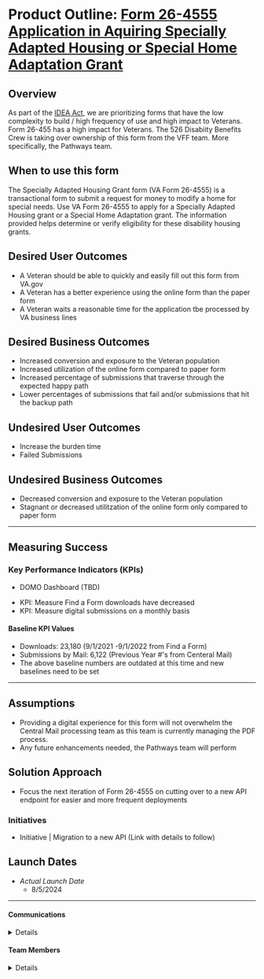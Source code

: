 # Product Outline: [Form 26-4555 Application in Aquiring Specially Adapted Housing or Special Home Adaptation Grant](https://www.vba.va.gov/pubs/forms/VBA-26-4555-ARE.pdf)


## Overview
As part of the [IDEA Act](https://digital.gov/resources/21st-century-integrated-digital-experience-act/
), we are prioritizing forms that have the low complexity to build / high frequency of use and high impact to Veterans. Form 26-455 has a high impact for Veterans. The 526 Disabiity Benefits Crew is taking over ownership of this form from the VFF team. More specifically, the Pathways team.

## When to use this form 
The Specially Adapted Housing Grant form (VA Form 26-4555) is a transactional form to submit a request for money to modify a home for special needs. Use VA Form 26-4555 to apply for a Specially Adapted Housing grant or a Special Home Adaptation grant. The information provided helps determine or verify eligibility for these disability housing grants.

 
## Desired User Outcomes

- A Veteran should be able to quickly and easily fill out this form from VA.gov
- A Veteran has a better experience using the online form than the paper form 
- A Veteran waits a reasonable time for the application tbe processed by VA business lines

## Desired Business Outcomes
- Increased conversion and exposure to the Veteran population
- Increased utilization of the online form compared to paper form
- Increased percentage of submissions that traverse through the expected happy path
- Lower percentages of submissions that fail and/or submissions that hit the backup path

## Undesired User Outcomes
- Increase the burden time
- Failed Submissions

## Undesired Business Outcomes
- Decreased conversion and exposure to the Veteran population
- Stagnant or decreased utilitzation of the online form only compared to paper form


---
## Measuring Success


### Key Performance Indicators (KPIs)

* DOMO Dashboard (TBD)
- KPI:  Measure Find a Form downloads have decreased
- KPI:  Measure digital submissions on a monthly basis

#### Baseline KPI Values

- Downloads: 23,180 (9/1/2021 -9/1/2022 from Find a Form)
- Submissions by Mail: 6,122 (Previous Year #'s from Centeral Mail)
- The above baseline numbers are outdated at this time and new baselines need to be set

---

## Assumptions
- Providing a digital experience for this form will not overwhelm the Central Mail processing team as this team is currently managing the PDF process.
- Any future enhancements needed, the Pathways team will perform


## Solution Approach
- Focus the next iteration of Form 26-4555 on cutting over to a new API endpoint for easier and more frequent deployments

### Initiatives
- Initiative | Migration to a new API (Link with details to follow)



## Launch Dates
- *Actual Launch Date* 
  - 8/5/2024


---

#### Communications

<details>

- Team Name: 
- GitHub Label: 26-4555
- Slack channel: disability-pathways-disability
- Product POCs: Maurice DeBeary, Jane Kim
- Stakeholders: Emily Theis, Liz Lantz

</details>

#### Team Members

<details>
 
 - DEPO Lead: Emily Theis
 - PM: Maurice DeBeary
 - Engineering: Justin Linn (BE) & Scott Regenthal (FE)
 - Research/Design: Ruben Sun
 
</details>

